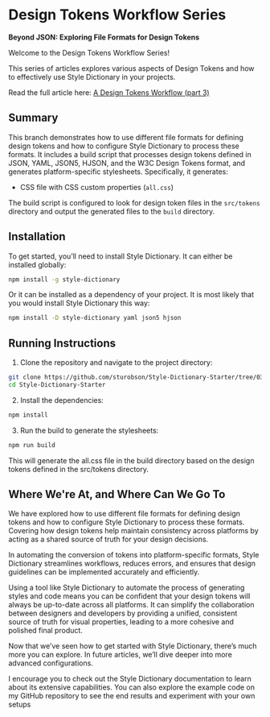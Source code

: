 # Design Tokens Workflow Series

**Beyond JSON: Exploring File Formats for Design Tokens**

Welcome to the Design Tokens Workflow Series!

This series of articles explores various aspects of Design Tokens and how to effectively use Style Dictionary in your projects.

Read the full article here: [A Design Tokens Workflow (part 3)](https://www.alwaystwisted.com/articles/a-design-tokens-workflow-part-3)

## Summary

This branch demonstrates how to use different file formats for defining design tokens and how to configure Style Dictionary to process these formats. It includes a build script that processes design tokens defined in JSON, YAML, JSON5, HJSON, and the W3C Design Tokens format, and generates platform-specific stylesheets. Specifically, it generates:

- CSS file with CSS custom properties (`all.css`)

The build script is configured to look for design token files in the `src/tokens` directory and output the generated files to the `build` directory.

## Installation

To get started, you’ll need to install Style Dictionary. It can either be installed globally:

```bash
npm install -g style-dictionary
```

Or it can be installed as a dependency of your project. It is most likely that you would install Style Dictionary this way:

```bash
npm install -D style-dictionary yaml json5 hjson
```

## Running Instructions

1. Clone the repository and navigate to the project directory:

```bash
git clone https://github.com/sturobson/Style-Dictionary-Starter/tree/03-Beyond-JSON
cd Style-Dictionary-Starter
```

2. Install the dependencies:

```bash
npm install
```

3. Run the build to generate the stylesheets:

```bash
npm run build
```
This will generate the all.css file in the build directory based on the design tokens defined in the src/tokens directory.

## Where We're At, and Where Can We Go To

We have explored how to use different file formats for defining design tokens and how to configure Style Dictionary to process these formats. Covering how design tokens help maintain consistency across platforms by acting as a shared source of truth for your design decisions.

In automating the conversion of tokens into platform-specific formats, Style Dictionary streamlines workflows, reduces errors, and ensures that design guidelines can be implemented accurately and efficiently.

Using a tool like Style Dictionary to automate the process of generating styles and code means you can be confident that your design tokens will always be up-to-date across all platforms. It can simplify the collaboration between designers and developers by providing a unified, consistent source of truth for visual properties, leading to a more cohesive and polished final product.

Now that we’ve seen how to get started with Style Dictionary, there’s much more you can explore. In future articles, we’ll dive deeper into more advanced configurations.

I encourage you to check out the Style Dictionary documentation to learn about its extensive capabilities. You can also explore the example code on my GitHub repository to see the end results and experiment with your own setups
